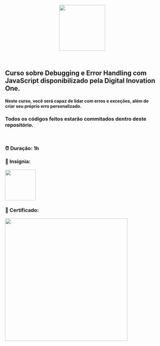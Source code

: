 <p align="center">
<img src="https://hermes.digitalinnovation.one/courses/cover/cba47ac6-ff1e-4159-a59c-751120bc81b4_cover.png" height="150" >
</p><br>
<p align="center">
<h2> Curso sobre Debugging e Error Handling com JavaScript disponibilizado pela Digital Inovation One.</h2>
<h4> Neste curso, você será capaz de lidar com erros e exceções, além de criar seu próprio erro personalizado.</h4>

<h3> Todos os códigos feitos estarão commitados dentro deste repositório.</h3>
<br>
<h3> ⏰ Duração: 1h</h3>
<h3> 🏅 Insignia:</h3>
<a href="https://www.dio.me/certificate/F5DDA7AB/share"><img src="https://hermes.digitalinnovation.one/courses/badge/cba47ac6-ff1e-4159-a59c-751120bc81b4.png" height="100"></a><br>
<h3> 🧾 Certificado:</h3>
<a href="https://www.dio.me/certificate/F5DDA7AB/share" target="_blank"><img src="https://hermes.digitalinnovation.one/certificates/cover/F5DDA7AB.jpg" height="400"></a>

</p>
